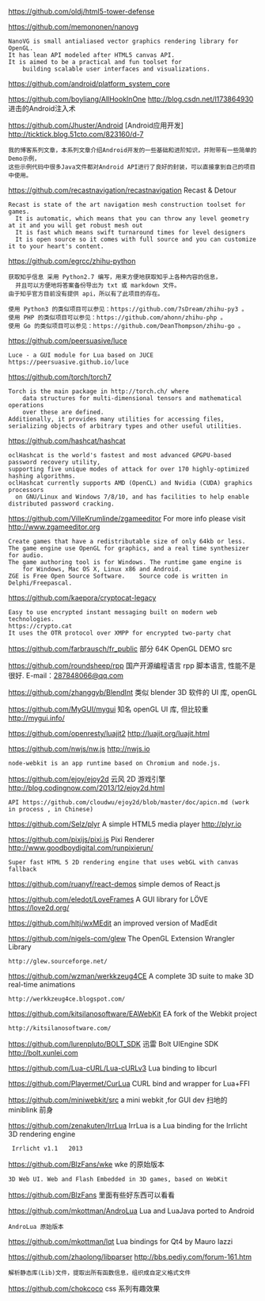 https://github.com/oldj/html5-tower-defense

https://github.com/memononen/nanovg 
    
    NanoVG is small antialiased vector graphics rendering library for OpenGL. 
    It has lean API modeled after HTML5 canvas API. 
    It is aimed to be a practical and fun toolset for 
        building scalable user interfaces and visualizations.

https://github.com/android/platform_system_core 

https://github.com/boyliang/AllHookInOne   http://blog.csdn.net/l173864930 进击的Android注入术 

https://github.com/Jhuster/Android  [Android应用开发] http://ticktick.blog.51cto.com/823160/d-7

    我的博客系列文章，本系列文章介绍Android开发的一些基础和进阶知识，并附带有一些简单的Demo示例，
    这些示例代码中很多Java文件都对Android API进行了良好的封装，可以直接拿到自己的项目中使用。

https://github.com/recastnavigation/recastnavigation Recast & Detour 

    Recast is state of the art navigation mesh construction toolset for games.
      It is automatic, which means that you can throw any level geometry at it and you will get robust mesh out
      It is fast which means swift turnaround times for level designers
      It is open source so it comes with full source and you can customize it to your heart's content.

https://github.com/egrcc/zhihu-python 

    获取知乎信息 采用 Python2.7 编写，用来方便地获取知乎上各种内容的信息，
      并且可以方便地将答案备份导出为 txt 或 markdown 文件。 
    由于知乎官方目前没有提供 api，所以有了此项目的存在。
    
    使用 Python3 的类似项目可以参见：https://github.com/7sDream/zhihu-py3 。
    使用 PHP 的类似项目可以参见：https://github.com/ahonn/zhihu-php 。
    使用 Go 的类似项目可以参见：https://github.com/DeanThompson/zhihu-go 。

https://github.com/peersuasive/luce 

    Luce - a GUI module for Lua based on JUCE https://peersuasive.github.io/luce

https://github.com/torch/torch7 

    Torch is the main package in http://torch.ch/ where 
        data structures for multi-dimensional tensors and mathematical operations 
        over these are defined. 
    Additionally, it provides many utilities for accessing files, 
    serializing objects of arbitrary types and other useful utilities.

https://github.com/hashcat/hashcat   
    
    oclHashcat is the world's fastest and most advanced GPGPU-based password recovery utility, 
    supporting five unique modes of attack for over 170 highly-optimized hashing algorithms. 
    oclHashcat currently supports AMD (OpenCL) and Nvidia (CUDA) graphics processors 
      on GNU/Linux and Windows 7/8/10, and has facilities to help enable distributed password cracking.

https://github.com/VilleKrumlinde/zgameeditor  For more info please visit http://www.zgameeditor.org

    Create games that have a redistributable size of only 64kb or less. 
    The game engine use OpenGL for graphics, and a real time synthesizer for audio. 
    The game authoring tool is for Windows. The runtime game engine is 
        for Windows, Mac OS X, Linux x86 and Android. 
    ZGE is Free Open Source Software.    Source code is written in Delphi/Freepascal.

https://github.com/kaepora/cryptocat-legacy  

    Easy to use encrypted instant messaging built on modern web technologies. 
    https://crypto.cat
    It uses the OTR protocol over XMPP for encrypted two-party chat

https://github.com/farbrausch/fr_public  部分 64K OpenGL DEMO src 

https://github.com/roundsheep/rpp 国产开源编程语言 rpp 脚本语言, 性能不是很好. E-mail：287848066@qq.com

https://github.com/zhanggyb/BlendInt 类似 blender 3D 软件的 UI 库, openGL 

https://github.com/MyGUI/mygui 知名 openGL UI 库, 但比较重 http://mygui.info/

https://github.com/openresty/luajit2 http://luajit.org/luajit.html 

https://github.com/nwjs/nw.js http://nwjs.io 

    node-webkit is an app runtime based on Chromium and node.js. 

https://github.com/ejoy/ejoy2d 云风 2D 游戏引擎 http://blog.codingnow.com/2013/12/ejoy2d.html

    API https://github.com/cloudwu/ejoy2d/blob/master/doc/apicn.md (work in process , in Chinese)

https://github.com/Selz/plyr A simple HTML5 media player http://plyr.io

https://github.com/pixijs/pixi.js   Pixi Renderer http://www.goodboydigital.com/runpixierun/

    Super fast HTML 5 2D rendering engine that uses webGL with canvas fallback

https://github.com/ruanyf/react-demos  simple demos of React.js

https://github.com/eledot/LoveFrames   A GUI library for LÖVE https://love2d.org/ 

https://github.com/hltj/wxMEdit  an improved version of MadEdit 

https://github.com/nigels-com/glew The OpenGL Extension Wrangler Library 

    http://glew.sourceforge.net/ 

https://github.com/wzman/werkkzeug4CE A complete 3D suite to make 3D real-time animations

    http://werkkzeug4ce.blogspot.com/

https://github.com/kitsilanosoftware/EAWebKit   EA fork of the Webkit project

    http://kitsilanosoftware.com/

https://github.com/lurenpluto/BOLT_SDK  迅雷 Bolt UIEngine SDK http://bolt.xunlei.com

https://github.com/Lua-cURL/Lua-cURLv3  Lua binding to libcurl 

https://github.com/Playermet/CurLua CURL bind and wrapper for Lua+FFI 

https://github.com/miniwebkit/src a mini webkit ,for GUI dev  扫地的 miniblink 前身

https://github.com/zenakuten/IrrLua  IrrLua is a Lua binding for the Irrlicht 3D rendering engine

     Irrlicht v1.1   2013 

https://github.com/BlzFans/wke   wke 的原始版本

    3D Web UI. Web and Flash Embedded in 3D games, based on WebKit

https://github.com/BlzFans  里面有些好东西可以看看

https://github.com/mkottman/AndroLua  Lua and LuaJava ported to Android

    AndroLua 原始版本 

https://github.com/mkottman/lqt   Lua bindings for Qt4 by Mauro Iazzi

https://github.com/zhaolong/libparser  http://bbs.pediy.com/forum-161.htm

    解析静态库(Lib)文件，提取出所有函数信息，组织成自定义格式文件

https://github.com/chokcoco  css 系列有趣效果
